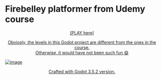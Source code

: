 # Firebelley platformer from Udemy course
<p align=center> 
<a href="https://nephewtom.itch.io/firebelley-platformer">[PLAY here]</a>
<br>
<a href="https://www.udemy.com/course/create-a-complete-2d-platformer-in-the-godot-engine/"Firebelley Udemy course</a>

<p align=center> 
Obviosly, the levels in this Godot project are different from the ones in the course.
<br>
Otherwise, it would have not been such fun 😄

![image](https://github.com/nephewtom/2d-platformer-Firebelley/assets/2485147/79ebd079-3674-4f10-bfcf-5251e7285a57)

<p align=center>
Crafted with Godot 3.5.2 version.

